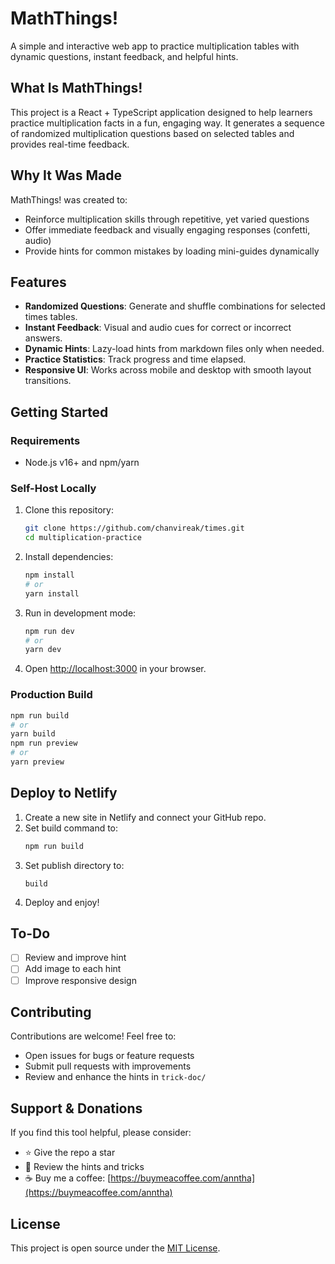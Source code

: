 # MathThings!

A simple and interactive web app to practice multiplication tables with dynamic questions, instant feedback, and helpful hints.

## What Is MathThings!

This project is a React + TypeScript application designed to help learners practice multiplication facts in a fun, engaging way. It generates a sequence of randomized multiplication questions based on selected tables and provides real-time feedback.

## Why It Was Made

MathThings! was created to:

- Reinforce multiplication skills through repetitive, yet varied questions
- Offer immediate feedback and visually engaging responses (confetti, audio)
- Provide hints for common mistakes by loading mini-guides dynamically

## Features

- **Randomized Questions**: Generate and shuffle combinations for selected times tables.
- **Instant Feedback**: Visual and audio cues for correct or incorrect answers.
- **Dynamic Hints**: Lazy-load hints from markdown files only when needed.
- **Practice Statistics**: Track progress and time elapsed.
- **Responsive UI**: Works across mobile and desktop with smooth layout transitions.

## Getting Started

### Requirements

- Node.js v16+ and npm/yarn

### Self-Host Locally

1. Clone this repository:
   ```bash
   git clone https://github.com/chanvireak/times.git
   cd multiplication-practice
   ```
2. Install dependencies:
   ```bash
   npm install
   # or
   yarn install
   ```
3. Run in development mode:
   ```bash
   npm run dev
   # or
   yarn dev
   ```
4. Open [http://localhost:3000](http://localhost:3000) in your browser.

### Production Build

```bash
npm run build
# or
yarn build
npm run preview
# or
yarn preview
```

## Deploy to Netlify

1. Create a new site in Netlify and connect your GitHub repo.
2. Set build command to:
   ```bash
   npm run build
   ```
3. Set publish directory to:
   ```
   build
   ```
4. Deploy and enjoy!

## To-Do

- [ ] Review and improve hint
- [ ] Add image to each hint
- [ ] Improve responsive design

## Contributing

Contributions are welcome! Feel free to:

- Open issues for bugs or feature requests
- Submit pull requests with improvements
- Review and enhance the hints in `trick-doc/`

## Support & Donations

If you find this tool helpful, please consider:

- ⭐️ Give the repo a star
- 📝 Review the hints and tricks
- ☕ Buy me a coffee: [https://buymeacoffee.com/anntha](https://buymeacoffee.com/anntha)

## License

This project is open source under the [MIT License](./LICENSE).
